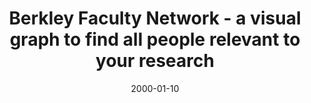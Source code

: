 ---
layout: post
title: "Berkley Faculty Network - a visual graph to find all people relevant to your research"
date: 2000-01-10
category: project
video: /assets/video/FacultyFinder.mp4
redirect: https://working-peach.vercel.app/
details:
  - "• Built a tool for the <a href='https://uc-berkeley-ai-hackathon-2025.devpost.com/'>Berkley AI Hackathon</a> with <a href='https://www.linkedin.com/in/danielkss/'>Daniel Kiss</a> to semantically search for researchers, letting you explore the ones most relevant to your interests through an accessible visual graph."
  - "• Starting with 14 Berkeley faculty leading in AI, we identified a total of 12,336 researchers within just two degrees of separation - based on publications' co-authorship - and mapped them all visually and semantically."
  - "• Take a look <a href='https://working-peach.vercel.app/'>here</a>."

featured: true
--- 